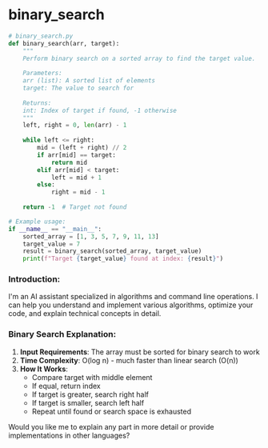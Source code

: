 # binary_search

```python
# binary_search.py
def binary_search(arr, target):
    """
    Perform binary search on a sorted array to find the target value.
    
    Parameters:
    arr (list): A sorted list of elements
    target: The value to search for
    
    Returns:
    int: Index of target if found, -1 otherwise
    """
    left, right = 0, len(arr) - 1
    
    while left <= right:
        mid = (left + right) // 2
        if arr[mid] == target:
            return mid
        elif arr[mid] < target:
            left = mid + 1
        else:
            right = mid - 1
    
    return -1  # Target not found

# Example usage:
if __name__ == "__main__":
    sorted_array = [1, 3, 5, 7, 9, 11, 13]
    target_value = 7
    result = binary_search(sorted_array, target_value)
    print(f"Target {target_value} found at index: {result}")
```

### Introduction:
I'm an AI assistant specialized in algorithms and command line operations. I can help you understand and implement various algorithms, optimize your code, and explain technical concepts in detail.

### Binary Search Explanation:
1. **Input Requirements**: The array must be sorted for binary search to work
2. **Time Complexity**: O(log n) - much faster than linear search (O(n))
3. **How It Works**:
   - Compare target with middle element
   - If equal, return index
   - If target is greater, search right half
   - If target is smaller, search left half
   - Repeat until found or search space is exhausted

Would you like me to explain any part in more detail or provide implementations in other languages?
